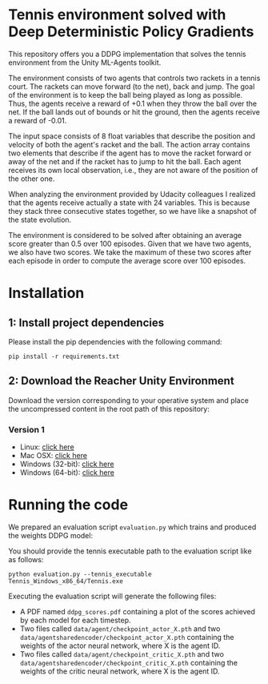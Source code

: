 # Tennis environment solved with Deep Deterministic Policy Gradients
This repository offers you a DDPG implementation that solves the tennis environment from the Unity ML-Agents toolkit.

The environment consists of two agents that controls two rackets in a tennis court. The rackets can move forward 
(to the net), back and jump. The goal of the environment is to keep the ball being played as long as possible. Thus, 
the agents receive a reward of +0.1 when they throw the ball over the net. If the ball lands out of bounds or hit the 
ground, then the agents receive a reward of -0.01.

The input space consists of 8 float variables that describe the position and velocity of both the agent's racket and 
the ball. The action array contains two elements that describe if the agent has to move the racket forward or away of 
the net and if the racket has to jump to hit the ball. Each agent receives its own local observation, i.e., they are
not aware of the position of the other one. 

When analyzing the environment provided by Udacity colleagues I realized that the agents receive actually a state with
24 variables. This is because they stack three consecutive states together, so we have like a snapshot of the state 
evolution.

The environment is considered to be solved after obtaining an average score greater than 0.5 over 100 episodes. Given 
that we have two agents, we also have two scores. We take the maximum of these two scores after each episode in order 
to compute the average score over 100 episodes. 


# Installation

## 1: Install project dependencies
Please install the pip dependencies with the following command:

<code>pip install -r requirements.txt</code>

## 2: Download the Reacher Unity Environment
Download the version corresponding to your operative system and place the uncompressed content in the root path of this
repository:

### Version 1
* Linux: [click here](https://s3-us-west-1.amazonaws.com/udacity-drlnd/P3/Tennis/Tennis_Linux.zip)
* Mac OSX: [click here](https://s3-us-west-1.amazonaws.com/udacity-drlnd/P3/Tennis/Tennis.app.zip)
* Windows (32-bit): [click here](https://s3-us-west-1.amazonaws.com/udacity-drlnd/P3/Tennis/Tennis_Windows_x86.zip)
* Windows (64-bit): [click here](https://s3-us-west-1.amazonaws.com/udacity-drlnd/P3/Tennis/Tennis_Windows_x86_64.zip)


# Running the code
We prepared an evaluation script <code>evaluation.py</code> which trains and produced the weights DDPG model:

You should provide the tennis executable path to the evaluation script like as follows:

<code>python evaluation.py --tennis_executable Tennis_Windows_x86_64/Tennis.exe</code>

Executing the evaluation script will generate the following files:
* A PDF named <code>ddpg_scores.pdf</code> containing a plot of the scores achieved by each model for each timestep.
* Two files called <code>data/agent/checkpoint_actor_X.pth</code> and two 
<code>data/agentsharedencoder/checkpoint_actor_X.pth</code> containing the weights of the actor neural network, 
where X is the agent ID.
* Two files called <code>data/agent/checkpoint_critic_X.pth</code> and two 
<code>data/agentsharedencoder/checkpoint_critic_X.pth</code> containing the weights of the critic neural network, where 
X is the agent ID.
